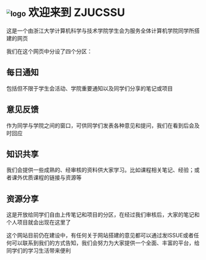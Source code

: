 # <img src="D:\college\CSSU\blog\home\docs\logo.png" alt="logo" style="zoom:67%;" /> 欢迎来到 ZJUCSSU 



这是一个由浙江大学计算机科学与技术学院学生会为服务全体计算机学院同学所搭建的网页

我们在这个网页中分设了四个分区：

## 每日通知

包括但不限于学生会活动、学院重要通知以及同学们分享的笔记或项目

## 意见反馈

作为同学与学院之间的窗口，可供同学们发表各种意见和提问，我们在看到后会及时回应

## 知识共享

我们会提供一些成熟的、经审核的资料供大家学习。比如课程相关笔记、经验；或者课外优质课程的链接与资源等

## 资源分享

这是开放给同学们自由上传笔记和项目的分区，在经过我们审核后，大家的笔记和个人项目就会出现在这里了







这个网站目前仍在建设中，有任何关于网站搭建的意见都可以通过发ISSUE或者任何可以联系到我们的方式告知，我们会努力为大家提供一个全面、丰富的平台，给同学们的学习生活带来便利
